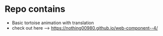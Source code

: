 # Repo contains
- Basic tortoise animation with translation
- check out here -->  https://nothing00980.github.io/web-component--4/
